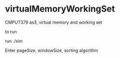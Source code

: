 # virtualMemoryWorkingSet
CMPUT379 as3, virtual memory and working set

to run

run ./sim

Enter pageSize, windowSize, sorting algorithm
